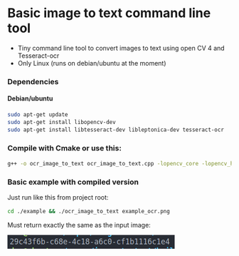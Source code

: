 # Basic image to text command line tool
* Tiny command line tool to convert images to text using open CV 4 and Tesseract-ocr
* Only Linux (runs on debian/ubuntu at the moment)

### Dependencies
#### Debian/ubuntu
```bash
sudo apt-get update
sudo apt-get install libopencv-dev
sudo apt-get install libtesseract-dev libleptonica-dev tesseract-ocr
```

### Compile with Cmake or use this:
```bash
g++ -o ocr_image_to_text ocr_image_to_text.cpp -lopencv_core -lopencv_highgui -lopencv_imgproc -ltesseract
```

### Basic example with compiled version
Just run like this from project root:
```bash
cd ./example && ./ocr_image_to_text example_ocr.png
```

Must return exactly the same as the input image:

![alt text](example/example_ocr.png)
